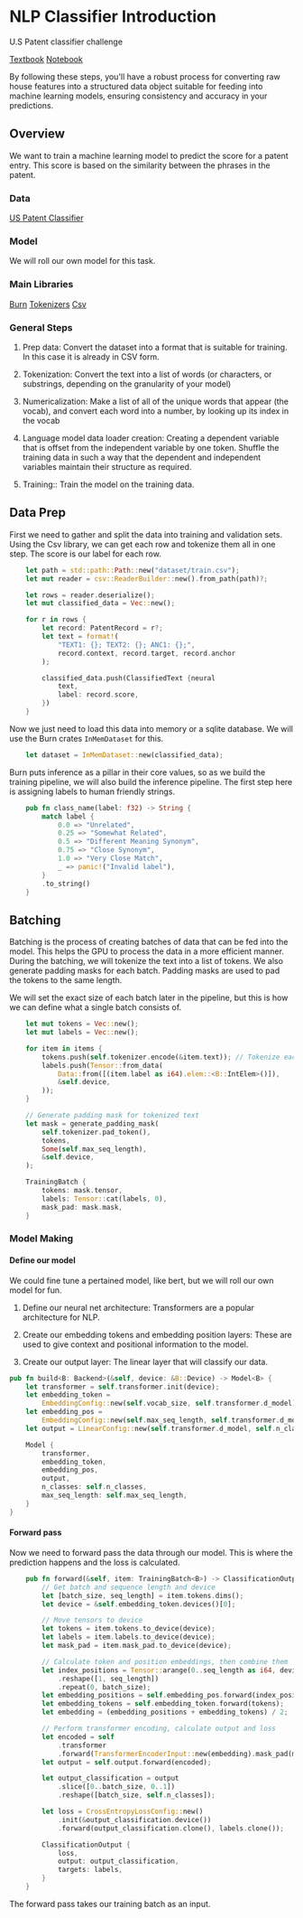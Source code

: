 # NLP Classifier Introduction

U.S Patent classifier challenge

[Textbook](https://colab.research.google.com/github/fastai/fastbook/blob/master/10_nlp.ipynb)
[Notebook](https://www.kaggle.com/code/jhoward/getting-started-with-nlp-for-absolute-beginners)

By following these steps, you'll have a robust process for converting raw house features into a structured data object suitable for feeding into machine learning models, ensuring consistency and accuracy in your predictions.

## Overview

We want to train a machine learning model to predict the score for a patent entry. This score is based on the similarity between the phrases in the patent.

### Data

[US Patent Classifier](https://www.kaggle.com/competitions/us-patent-phrase-to-phrase-matching/data)

### Model

We will roll our own model for this task.

### Main Libraries

[Burn](https://github.com/tracel-ai/burn/tree/main)
[Tokenizers](https://github.com/huggingface/tokenizers)
[Csv](https://crates.io/crates/csv)

### General Steps

1. Prep data: Convert the dataset into a format that is suitable for training. In this case it is already in CSV form.

2. Tokenization: Convert the text into a list of words (or characters, or substrings, depending on the granularity of your model)

3. Numericalization: Make a list of all of the unique words that appear (the vocab), and convert each word into a number, by looking up its index in the vocab

4. Language model data loader creation: Creating a dependent variable that is offset from the independent variable by one token. Shuffle the training data in such a way that the dependent and independent variables maintain their structure as required.

5. Training:: Train the model on the training data.

## Data Prep

First we need to gather and split the data into training and validation sets. Using the Csv library, we can get each row and tokenize them all in one step. The score is our label for each row.

```rust
    let path = std::path::Path::new("dataset/train.csv");
    let mut reader = csv::ReaderBuilder::new().from_path(path)?;

    let rows = reader.deserialize();
    let mut classified_data = Vec::new();

    for r in rows {
        let record: PatentRecord = r?;
        let text = format!(
            "TEXT1: {}; TEXT2: {}; ANC1: {};",
            record.context, record.target, record.anchor
        );

        classified_data.push(ClassifiedText {neural 
            text,
            label: record.score,
        })
    }
```

Now we just need to load this data into memory or a sqlite database. We will use the Burn crates `InMemDataset` for this.

```rust
    let dataset = InMemDataset::new(classified_data);
```

Burn puts inference as a pillar in their core values, so as we build the training pipeline, we will also build the inference pipeline. The first step here is assigning labels to human friendly strings.

```rust
    pub fn class_name(label: f32) -> String {
        match label {
            0.0 => "Unrelated",
            0.25 => "Somewhat Related",
            0.5 => "Different Meaning Synonym",
            0.75 => "Close Synonym",
            1.0 => "Very Close Match",
            _ => panic!("Invalid label"),
        }
        .to_string()
    }
```

## Batching

Batching is the process of creating batches of data that can be fed into the model. This helps the GPU to process the data in a more efficient manner. During the batching, we will tokenize the text into a list of tokens. We also generate padding masks for each batch. Padding masks are used to pad the tokens to the same length.

We will set the exact size of each batch later in the pipeline, but this is how we can define what a single batch consists of.

```rust
    let mut tokens = Vec::new();
    let mut labels = Vec::new();

    for item in items {
        tokens.push(self.tokenizer.encode(&item.text)); // Tokenize each string
        labels.push(Tensor::from_data(
            Data::from([(item.label as i64).elem::<B::IntElem>()]),
            &self.device,
        ));
    }

    // Generate padding mask for tokenized text
    let mask = generate_padding_mask(
        self.tokenizer.pad_token(),
        tokens,
        Some(self.max_seq_length),
        &self.device,
    );

    TrainingBatch {
        tokens: mask.tensor,
        labels: Tensor::cat(labels, 0),
        mask_pad: mask.mask,
    }
```

### Model Making

#### Define our model

We could fine tune a pertained model, like bert, but we will roll our own model for fun.

1. Define our neural net architecture: Transformers are a popular architecture for NLP.

2. Create our embedding tokens and embedding position layers: These are used to give context and positional information to the model.

3. Create our output layer: The linear layer that will classify our data.

```rust
pub fn build<B: Backend>(&self, device: &B::Device) -> Model<B> {
    let transformer = self.transformer.init(device);
    let embedding_token =
        EmbeddingConfig::new(self.vocab_size, self.transformer.d_model).init(device);
    let embedding_pos =
        EmbeddingConfig::new(self.max_seq_length, self.transformer.d_model).init(device);
    let output = LinearConfig::new(self.transformer.d_model, self.n_classes).init(device);

    Model {
        transformer,
        embedding_token,
        embedding_pos,
        output,
        n_classes: self.n_classes,
        max_seq_length: self.max_seq_length,
    }
}
```

#### Forward pass

Now we need to forward pass the data through our model. This is where the prediction happens and the loss is calculated.

```rust
    pub fn forward(&self, item: TrainingBatch<B>) -> ClassificationOutput<B> {
        // Get batch and sequence length and device
        let [batch_size, seq_length] = item.tokens.dims();
        let device = &self.embedding_token.devices()[0];

        // Move tensors to device
        let tokens = item.tokens.to_device(device);
        let labels = item.labels.to_device(device);
        let mask_pad = item.mask_pad.to_device(device);

        // Calculate token and position embeddings, then combine them
        let index_positions = Tensor::arange(0..seq_length as i64, device)
            .reshape([1, seq_length])
            .repeat(0, batch_size);
        let embedding_positions = self.embedding_pos.forward(index_positions);
        let embedding_tokens = self.embedding_token.forward(tokens);
        let embedding = (embedding_positions + embedding_tokens) / 2;

        // Perform transformer encoding, calculate output and loss
        let encoded = self
            .transformer
            .forward(TransformerEncoderInput::new(embedding).mask_pad(mask_pad));
        let output = self.output.forward(encoded);

        let output_classification = output
            .slice([0..batch_size, 0..1])
            .reshape([batch_size, self.n_classes]);

        let loss = CrossEntropyLossConfig::new()
            .init(&output_classification.device())
            .forward(output_classification.clone(), labels.clone());

        ClassificationOutput {
            loss,
            output: output_classification,
            targets: labels,
        }
    }
```

The forward pass takes our training batch as an input.
